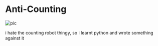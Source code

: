 # Anti-Counting
![pic](https://i.ibb.co/d6Y2bsz/py.png)

i hate the counting robot thingy, so i learnt python and wrote something against it
